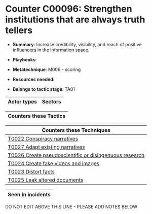 # Counter C00096: Strengthen institutions that are always truth tellers

* **Summary**: Increase credibility, visibility, and reach of positive influencers in the information space. 

* **Playbooks**: 

* **Metatechnique**: M006 - scoring

* **Resources needed:** 

* **Belongs to tactic stage**: TA01


| Actor types | Sectors |
| ----------- | ------- |



| Counters these Tactics |
| ---------------------- |



| Counters these Techniques |
| ------------------------- |
| [T0022 Conspiracy narratives](../generated_pages/techniques/T0022.md) |
| [T0027 Adapt existing narratives](../generated_pages/techniques/T0027.md) |
| [T0026 Create pseudoscientific or disingenuous research](../generated_pages/techniques/T0026.md) |
| [T0024 Create fake videos and images](../generated_pages/techniques/T0024.md) |
| [T0023 Distort facts](../generated_pages/techniques/T0023.md) |
| [T0025 Leak altered documents](../generated_pages/techniques/T0025.md) |



| Seen in incidents |
| ----------------- |


DO NOT EDIT ABOVE THIS LINE - PLEASE ADD NOTES BELOW